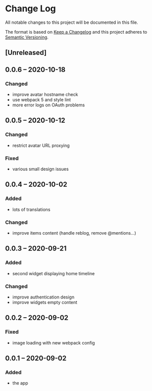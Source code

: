 # Change Log
All notable changes to this project will be documented in this file.

The format is based on [Keep a Changelog](http://keepachangelog.com/)
and this project adheres to [Semantic Versioning](http://semver.org/).

## [Unreleased]

## 0.0.6 – 2020-10-18
### Changed
- improve avatar hostname check
- use webpack 5 and style lint
- more error logs on OAuth problems

## 0.0.5 – 2020-10-12
### Changed
- restrict avatar URL proxying

### Fixed
- various small design issues

## 0.0.4 – 2020-10-02
### Added
- lots of translations

### Changed
- improve items content (handle reblog, remove @mentions...)

## 0.0.3 – 2020-09-21
### Added
* second widget displaying home timeline

### Changed
* improve authentication design
* improve widgets empty content

## 0.0.2 – 2020-09-02
### Fixed
* image loading with new webpack config

## 0.0.1 – 2020-09-02
### Added
* the app

